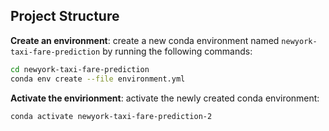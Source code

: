 ## Project Structure


__Create an environment__:
create a new conda environment named `newyork-taxi-fare-prediction` by running the following commands:

```bash
cd newyork-taxi-fare-prediction
conda env create --file environment.yml
```

__Activate the envirionment__:
activate the newly created conda environment:

```bash
conda activate newyork-taxi-fare-prediction-2
```